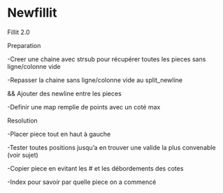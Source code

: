 # Newfillit
Fillit 2.0

Preparation

-Creer une chaine avec strsub pour récupérer toutes les pieces sans ligne/colonne vide

-Repasser la chaine sans ligne/colonne vide au split_newline

&& Ajouter des newline entre les pieces

-Definir une map remplie de points avec un coté max


Resolution



-Placer piece tout en haut à gauche

-Tester toutes positions jusqu’a en trouver une valide la plus convenable (voir sujet)

-Copier piece en evitant les # et les débordements des cotes

-Index pour savoir par quelle piece on a commencé
